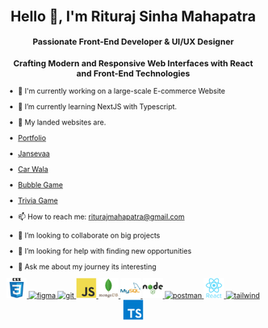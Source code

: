 

<h1 align="center">Hello 👋, I'm Rituraj Sinha Mahapatra</h1>
<h3 align="center">Passionate Front-End Developer & UI/UX Designer</h3>
<h3 align="center">Crafting Modern and Responsive Web Interfaces with React and Front-End Technologies</h3>

- 🛒 I'm currently working on a large-scale E-commerce Website

- 🌱 I’m currently learning NextJS with Typescript.

- 🚀 My landed websites are.
  
- [Portfolio](https://riturajmahapatra.notion.site/Portfolio-6cfdbd4c08914f84872e291c8042795d?pvs=4)

- [Jansevaa](janseva-2-zeta.vercel.app/)
  
- [Car Wala](https://car-wala.vercel.app/)

- [Bubble Game](https://bubble-game-rho.vercel.app/)

- [Trivia Game](https://riturajmahapatra.github.io/Trivia-Game/)

- 📫 How to reach me: riturajmahapatra@gmail.com
  
- 👯 I’m looking to collaborate on big projects
  
- 🤔 I’m looking for help with finding new opportunities
  
- 💬 Ask me about my journey its interesting

<p align="center"> <a href="https://www.w3schools.com/css/" target="_blank" rel="noreferrer"> <img src="https://raw.githubusercontent.com/devicons/devicon/master/icons/css3/css3-original-wordmark.svg" alt="css3" width="40" height="40"/> </a> </a> <a href="https://www.figma.com/" target="_blank" rel="noreferrer"> <img src="https://www.vectorlogo.zone/logos/figma/figma-icon.svg" alt="figma" width="40" height="40"/> </a>  <a href="https://git-scm.com/" target="_blank" rel="noreferrer"> <img src="https://www.vectorlogo.zone/logos/git-scm/git-scm-icon.svg" alt="git" width="40" height="40"/> </a>  <a href="https://developer.mozilla.org/en-US/docs/Web/JavaScript" target="_blank" rel="noreferrer"> <img src="https://raw.githubusercontent.com/devicons/devicon/master/icons/javascript/javascript-original.svg" alt="javascript" width="40" height="40"/> </a> <a href="https://www.mongodb.com/" target="_blank" rel="noreferrer"> <img src="https://raw.githubusercontent.com/devicons/devicon/master/icons/mongodb/mongodb-original-wordmark.svg" alt="mongodb" width="40" height="40"/> </a> <a href="https://www.mysql.com/" target="_blank" rel="noreferrer"> <img src="https://raw.githubusercontent.com/devicons/devicon/master/icons/mysql/mysql-original-wordmark.svg" alt="mysql" width="40" height="40"/> </a> <a href="https://nodejs.org" target="_blank" rel="noreferrer"> <img src="https://raw.githubusercontent.com/devicons/devicon/master/icons/nodejs/nodejs-original-wordmark.svg" alt="nodejs" width="40" height="40"/> </a> <a href="https://postman.com" target="_blank" rel="noreferrer"> <img src="https://www.vectorlogo.zone/logos/getpostman/getpostman-icon.svg" alt="postman" width="40" height="40"/> </a> <a href="https://reactjs.org/" target="_blank" rel="noreferrer"> <img src="https://raw.githubusercontent.com/devicons/devicon/master/icons/react/react-original-wordmark.svg" alt="react" width="40" height="40"/> </a> <a href="https://tailwindcss.com/" target="_blank" rel="noreferrer"> <img src="https://www.vectorlogo.zone/logos/tailwindcss/tailwindcss-icon.svg" alt="tailwind" width="40" height="40"/> </a> <a href="https://www.typescriptlang.org/" target="_blank" rel="noreferrer"> <img src="https://raw.githubusercontent.com/devicons/devicon/master/icons/typescript/typescript-original.svg" alt="typescript" width="40" height="40"/> </a> </p>
